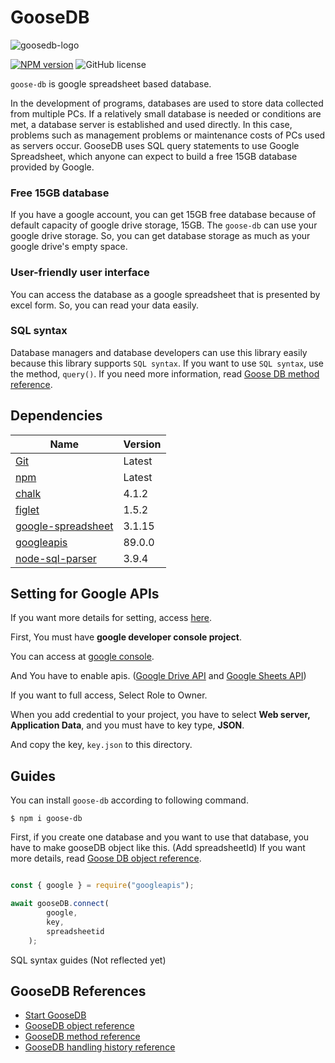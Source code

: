# GooseDB

![goosedb-logo](https://user-images.githubusercontent.com/46366411/130089712-a7258b59-5c7c-481c-9d4e-8f77836eca91.jpg)

[![NPM version](https://img.shields.io/npm/v/goose-db)](https://www.npmjs.com/package/goose-db)
![GitHub license](https://img.shields.io/badge/license-MIT-blue.svg)

`goose-db` is google spreadsheet based database.

In the development of programs, databases are used to store data collected from multiple PCs. If a relatively small database is needed or conditions are met, a database server is established and used directly. In this case, problems such as management problems or maintenance costs of PCs used as servers occur. GooseDB uses SQL query statements to use Google Spreadsheet, which anyone can expect to build a free 15GB database provided by Google.

### Free 15GB database

If you have a google account, you can get 15GB free database because of default capacity of google drive storage, 15GB. The `goose-db` can use your google drive storage. So, you can get database storage as much as your google drive's empty space.

### User-friendly user interface

You can access the database as a google spreadsheet that is presented by excel form. So, you can read your data easily.

### SQL syntax

Database managers and database developers can use this library easily because this library supports `SQL syntax`. If you want to use `SQL syntax`, use the method, `query()`. If you need more information, read [Goose DB method reference](https://github.com/JongGangDeokKu/goose-db/blob/node-js/docs/methodreference.md).

## Dependencies 

| Name | Version | 
| ---- | ------- |
| [Git](https://git-scm.com/) | Latest |
| [npm](https://www.npmjs.com/) | Latest |
| [chalk](https://www.npmjs.com/package/chalk) | 4.1.2 |
| [figlet](https://www.npmjs.com/package/figlet) | 1.5.2 |
| [google-spreadsheet](https://www.npmjs.com/package/google-spreadsheet) | 3.1.15 |
| [googleapis](https://www.npmjs.com/package/googleapis) | 89.0.0 |
| [node-sql-parser](https://www.npmjs.com/package/node-sql-parser) | 3.9.4 |

## Setting for Google APIs

If you want more details for setting, access [here](https://coding-heyum.tistory.com/2).

First, You must have **google developer console project**.

You can access at [google console](https://console.cloud.google.com/).

And You have to enable apis. ([Google Drive API](https://console.cloud.google.com/apis/library/drive.googleapis.com/) and [Google Sheets API](https://console.cloud.google.com/apis/library/sheets.googleapis.com/))

If you want to full access, Select Role to Owner.

When you add credential to your project, you have to select **Web server, Application Data**, and you must have to key type, **JSON**.

And copy the key, `key.json` to this directory.


## Guides

You can install `goose-db` according to following command.

```
$ npm i goose-db
```

First, if you create one database and you want to use that database, you have to make gooseDB object like this. (Add spreadsheetId) If you want more details, read [Goose DB object reference](https://github.com/JongGangDeokKu/goose-db/blob/node-js/docs/objectreference.md).

``` js

const { google } = require("googleapis");

await gooseDB.connect(
        google,
        key,
        spreadsheetid
    );
```

SQL syntax guides (Not reflected yet)

## GooseDB References

- [Start GooseDB](https://github.com/JongGangDeokKu/goose-db/blob/node-js/docs/start.md)
- [GooseDB object reference](https://github.com/JongGangDeokKu/goose-db/blob/node-js/docs/objectreference.md)
- [GooseDB method reference](https://github.com/JongGangDeokKu/goose-db/blob/node-js/docs/methodreference.md)
- [GooseDB handling history reference](https://support.google.com/a/users/answer/9308971?hl=en)
